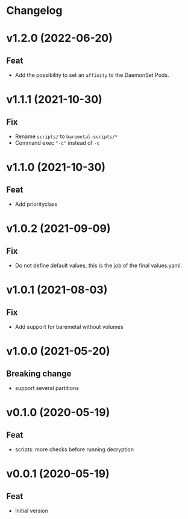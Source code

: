# Changelog

# v1.2.0 (2022-06-20)
## Feat
- Add the possibility to set an `affinity` to the DaemonSet Pods.

# v1.1.1 (2021-10-30)
## Fix
- Rename `scripts/` to `baremetal-scripts/*`
- Command exec `"-c"` instead of `-c`

# v1.1.0 (2021-10-30)
## Feat
- Add priorityclass

# v1.0.2 (2021-09-09)
## Fix
- Do not define default values, this is the job of the final values.yaml.

# v1.0.1 (2021-08-03)
## Fix
- Add support for baremetal without volumes

# v1.0.0 (2021-05-20)
## Breaking change
- support several partitions

# v0.1.0 (2020-05-19)
## Feat
- scripts: more checks before running decryption

# v0.0.1 (2020-05-19)
## Feat
- Initial version
